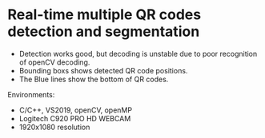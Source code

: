 # Real-time multiple QR codes detection and segmentation


* Detection works good, but decoding is unstable due to poor recognition of openCV decoding.
* Bounding boxs shows detected QR code positions.
* The Blue lines show the bottom of QR codes.

Environments:
* C/C++, VS2019, openCV, openMP
* Logitech C920 PRO HD WEBCAM
* 1920x1080 resolution
